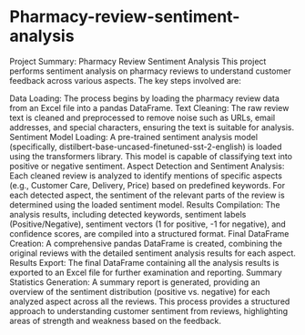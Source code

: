 # Pharmacy-review-sentiment-analysis
Project Summary: Pharmacy Review Sentiment Analysis
This project performs sentiment analysis on pharmacy reviews to understand customer feedback across various aspects. The key steps involved are:

Data Loading: The process begins by loading the pharmacy review data from an Excel file into a pandas DataFrame.
Text Cleaning: The raw review text is cleaned and preprocessed to remove noise such as URLs, email addresses, and special characters, ensuring the text is suitable for analysis.
Sentiment Model Loading: A pre-trained sentiment analysis model (specifically, distilbert-base-uncased-finetuned-sst-2-english) is loaded using the transformers library. This model is capable of classifying text into positive or negative sentiment.
Aspect Detection and Sentiment Analysis: Each cleaned review is analyzed to identify mentions of specific aspects (e.g., Customer Care, Delivery, Price) based on predefined keywords. For each detected aspect, the sentiment of the relevant parts of the review is determined using the loaded sentiment model.
Results Compilation: The analysis results, including detected keywords, sentiment labels (Positive/Negative), sentiment vectors (1 for positive, -1 for negative), and confidence scores, are compiled into a structured format.
Final DataFrame Creation: A comprehensive pandas DataFrame is created, combining the original reviews with the detailed sentiment analysis results for each aspect.
Results Export: The final DataFrame containing all the analysis results is exported to an Excel file for further examination and reporting.
Summary Statistics Generation: A summary report is generated, providing an overview of the sentiment distribution (positive vs. negative) for each analyzed aspect across all the reviews.
This process provides a structured approach to understanding customer sentiment from reviews, highlighting areas of strength and weakness based on the feedback.


